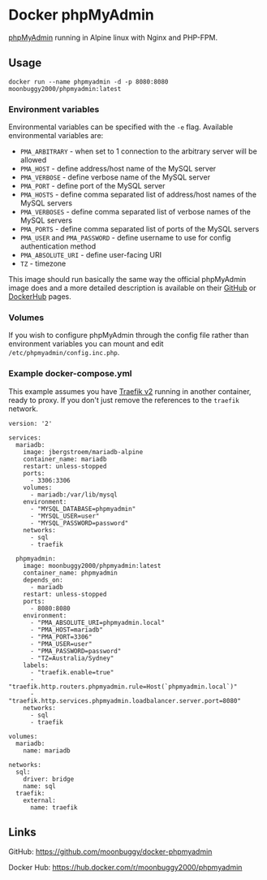 # Docker phpMyAdmin

[phpMyAdmin](https://github.com/phpmyadmin/phpmyadmin) running in Alpine linux with Nginx and PHP-FPM.

## Usage

```
docker run --name phpmyadmin -d -p 8080:8080 moonbuggy2000/phpmyadmin:latest
```
### Environment variables

Environmental variables can be specified with the `-e` flag. Available environmental variables are:

* ``PMA_ARBITRARY`` - when set to 1 connection to the arbitrary server will be allowed
* ``PMA_HOST`` - define address/host name of the MySQL server
* ``PMA_VERBOSE`` - define verbose name of the MySQL server
* ``PMA_PORT`` - define port of the MySQL server
* ``PMA_HOSTS`` - define comma separated list of address/host names of the MySQL servers
* ``PMA_VERBOSES`` - define comma separated list of verbose names of the MySQL servers
* ``PMA_PORTS`` -  define comma separated list of ports of the MySQL servers
* ``PMA_USER`` and ``PMA_PASSWORD`` - define username to use for config authentication method
* ``PMA_ABSOLUTE_URI`` - define user-facing URI
* ``TZ`` - timezone

This image should run basically the same way the official phpMyAdmin image does and a more detailed description is available on their [GitHub](https://github.com/phpmyadmin/docker) or [DockerHub](https://hub.docker.com/r/phpmyadmin/phpmyadmin) pages.

### Volumes

If you wish to configure phpMyAdmin through the config file rather than environment variables you can mount and edit `/etc/phpmyadmin/config.inc.php`.

### Example docker-compose.yml

This example assumes you have [Traefik v2](https://hub.docker.com/_/traefik) running in another container, ready to proxy. If you don't just remove the references to the `traefik` network.

```
version: '2'

services:
  mariadb:
    image: jbergstroem/mariadb-alpine
    container_name: mariadb
    restart: unless-stopped
    ports:
      - 3306:3306
    volumes:
      - mariadb:/var/lib/mysql
    environment:
      - "MYSQL_DATABASE=phpmyadmin"
      - "MYSQL_USER=user"
      - "MYSQL_PASSWORD=password"
    networks:
      - sql
      - traefik

  phpmyadmin:
    image: moonbuggy2000/phpmyadmin:latest
    container_name: phpmyadmin
    depends_on:
      - mariadb
    restart: unless-stopped
    ports:
      - 8080:8080
    environment:
      - "PMA_ABSOLUTE_URI=phpmyadmin.local"
      - "PMA_HOST=mariadb"
      - "PMA_PORT=3306"
      - "PMA_USER=user"
      - "PMA_PASSWORD=password"
      - "TZ=Australia/Sydney"
    labels:
      - "traefik.enable=true"
      - "traefik.http.routers.phpmyadmin.rule=Host(`phpmyadmin.local`)"
      - "traefik.http.services.phpmyadmin.loadbalancer.server.port=8080"
    networks:
      - sql
      - traefik

volumes:
  mariadb:
    name: mariadb

networks:
  sql:
    driver: bridge
    name: sql
  traefik:
    external:
      name: traefik
```

## Links

GitHub: https://github.com/moonbuggy/docker-phpmyadmin 

Docker Hub: https://hub.docker.com/r/moonbuggy2000/phpmyadmin
